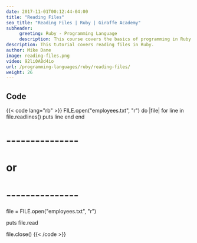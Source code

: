 ```yaml
---
date: 2017-11-01T00:12:44-04:00
title: "Reading Files"
seo_title: "Reading Files | Ruby | Giraffe Academy"
subheader:
     greeting: Ruby - Programming Language
     description: This course covers the basics of programming in Ruby. Work your way through the videos and we'll teach you everything you need to know to start your programming journey!
description: This tutorial covers reading files in Ruby.
author: Mike Dane
image: reading-files.png
video: 92li0A8d4io
url: /programming-languages/ruby/reading-files/
weight: 26
---
```


## Code

{{< code lang="rb" >}}
FILE.open("employees.txt", "r") do |file|
     for line in file.readlines()
          puts line
     end
end

# ---------------
# or
# ---------------

file = FILE.open("employees.txt", "r")

puts file.read

file.close()
{{< /code >}}